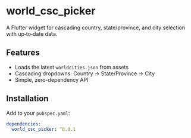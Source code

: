 # world_csc_picker

A Flutter widget for cascading country, state/province, and city selection with up‑to‑date data.

## Features

- Loads the latest `worldcities.json` from assets
- Cascading dropdowns: Country → State/Province → City
- Simple, zero-dependency API

## Installation

Add to your `pubspec.yaml`:

```yaml
dependencies:
  world_csc_picker: ^0.0.1